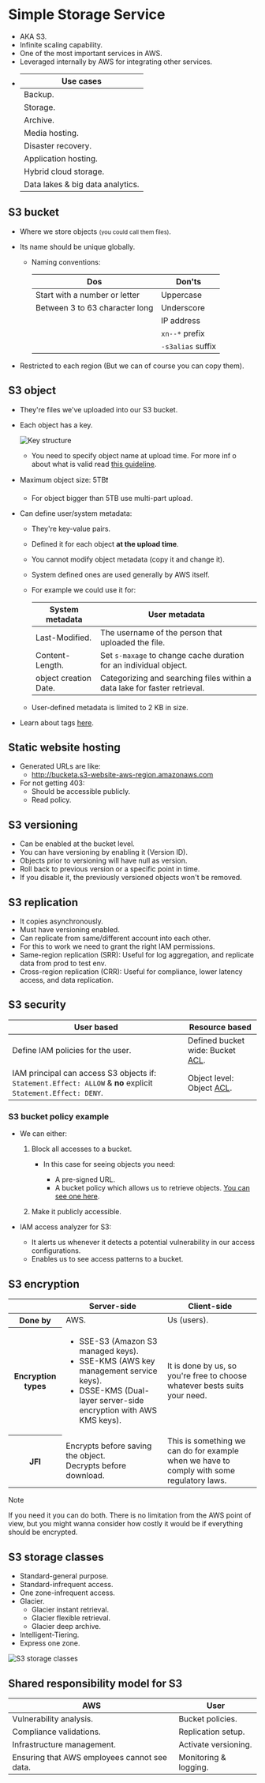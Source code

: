 # Simple Storage Service

- AKA S3.
- Infinite scaling capability.
- One of the most important services in AWS.
- Leveraged internally by AWS for integrating other services.
- | Use cases                        |
  | -------------------------------- |
  | Backup.                          |
  | Storage.                         |
  | Archive.                         |
  | Media hosting.                   |
  | Disaster recovery.               |
  | Application hosting.             |
  | Hybrid cloud storage.            |
  | Data lakes & big data analytics. |

## S3 bucket

- Where we store objects <small>(you could call them files)</small>.
- Its name should be unique globally.

  - Naming conventions:

    | Dos                            | Don'ts            |
    | ------------------------------ | ----------------- |
    | Start with a number or letter  | Uppercase         |
    | Between 3 to 63 character long | Underscore        |
    |                                | IP address        |
    |                                | `xn--*` prefix    |
    |                                | `-s3alias` suffix |

- Restricted to each region (But we can of course you can copy them).

## S3 object

- They're files we've uploaded into our S3 bucket.
- Each object has a key.

  ![Key structure](./assets/key.png)

  - You need to specify object name at upload time. For more inf o about what is valid read [this guideline](https://docs.aws.amazon.com/AmazonS3/latest/userguide/object-keys.html#object-key-guidelines).

- Maximum object size: 5TB:exclamation:
  - For object bigger than 5TB use multi-part upload.
- Can define user/system metadata:

  - They're key-value pairs.
  - Defined it for each object **at the upload time**.
  - You cannot modify object metadata (copy it and change it).
  - System defined ones are used generally by AWS itself.
  - For example we could use it for:

    | System metadata       | User metadata                                                             |
    | --------------------- | ------------------------------------------------------------------------- |
    | Last-Modified.        | The username of the person that uploaded the file.                        |
    | Content-Length.       | Set `s-maxage` to change cache duration for an individual object.         |
    | object creation Date. | Categorizing and searching files within a data lake for faster retrieval. |

  - User-defined metadata is limited to 2 KB in size.

- Learn about tags [here](../README.md#tags-in-aws).

## Static website hosting

- Generated URLs are like:
  - http://bucketa.s3-website-aws-region.amazonaws.com
- For not getting 403:
  - Should be accessible publicly.
  - Read policy.

## S3 versioning

- Can be enabled at the bucket level.
- You can have versioning by enabling it (Version ID).
- Objects prior to versioning will have null as version.
- Roll back to previous version or a specific point in time.
- If you disable it, the previously versioned objects won't be removed.

## S3 replication

- It copies asynchronously.
- Must have versioning enabled.
- Can replicate from same/different account into each other.
- For this to work we need to grant the right IAM permissions.
- Same-region replication (SRR): Useful for log aggregation, and replicate data from prod to test env.
- Cross-region replication (CRR): Useful for compliance, lower latency access, and data replication.

## S3 security

| User based                                                                                                    | Resource based                                                 |
| ------------------------------------------------------------------------------------------------------------- | -------------------------------------------------------------- |
| Define IAM policies for the user.                                                                             | Defined bucket wide: Bucket [ACL](../glossary.md#aclGlossary). |
| IAM principal can access S3 objects if: `Statement.Effect: ALLOW` & **no** explicit `Statement.Effect: DENY`. | Object level: Object [ACL](../glossary.md#aclGlossary).        |

### S3 bucket policy example

- We can either:

  1. Block all accesses to a bucket.

     - In this case for seeing objects you need:

       - A pre-signed URL.
       - A bucket policy which allows us to retrieve objects. [You can see one here](../IAM/README.md#iam-policy-structure).

  2. Make it publicly accessible.

- IAM access analyzer for S3:
  - It alerts us whenever it detects a potential vulnerability in our access configurations.
  - Enables us to see access patterns to a bucket.

## S3 encryption

<table>
  <thead>
    <tr>
      <th></th>
      <th>Server-side</th>
      <th>Client-side</th>
    </tr>
  </thead>
  <tbody>
    <tr>
      <th>Done by</th>
      <td>AWS.</td>
      <td>Us (users).</td>
    </tr>
    <tr>
      <th>Encryption types</th>
      <td>
        <ul>
          <li>SSE-S3 (Amazon S3 managed keys).</li>
          <li>SSE-KMS (AWS key management service keys).</li>
          <li>DSSE-KMS (Dual-layer server-side encryption with AWS KMS keys).</li>
        </ul>
      </td>
      <td>
        It is done by us, so you're free to choose whatever bests suits your
        need.
      </td>
    </tr>
    <tr>
      <th>JFI</th>
      <td>Encrypts before saving the object.<br />Decrypts before download.</td>
      <td>
        This is something we can do for example when we have to comply with some
        regulatory laws.
      </td>
    </tr>
  </tbody>
</table>

> [!NOTE]
>
> If you need it you can do both. There is no limitation from the AWS point of view, but you might wanna consider how costly it would be if everything should be encrypted.

## S3 storage classes

- Standard-general purpose.
- Standard-infrequent access.
- One zone-infrequent access.
- Glacier.
  - Glacier instant retrieval.
  - Glacier flexible retrieval.
  - Glacier deep archive.
- Intelligent-Tiering.
- Express one zone.

![S3 storage classes](./assets/s3-storage-classes.png)

## Shared responsibility model for S3

| AWS                                          | User                  |
| -------------------------------------------- | --------------------- |
| Vulnerability analysis.                      | Bucket policies.      |
| Compliance validations.                      | Replication setup.    |
| Infrastructure management.                   | Activate versioning.  |
| Ensuring that AWS employees cannot see data. | Monitoring & logging. |
